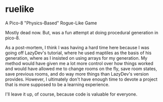 # ruelike
A Pico-8 "Physics-Based" Rogue-Like Game


Mostly dead now. But, was a fun attempt at doing procedural generation in pico-8. 

As a post-mortem, I think I was having a hard time here because I was going off LazyDev's tutorial, where he used maptiles as the basis of his generation, where as I insisted on using arrays for my generation. My method would have given me a lot more control over how things worked and would have allowed me to change rooms on the fly, save room states, save previous rooms, and do way more things than LazyDev's version provides. However, I ultimately don't have enough time to devote a project that is more supposed to be a learning experience.

I'll leave it up, of course, because code is valuable for everyone. 
